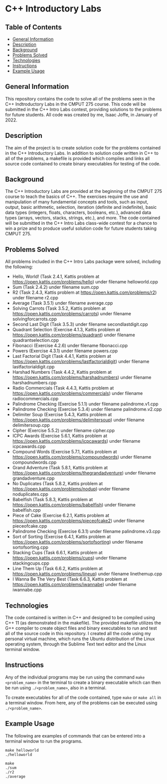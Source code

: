 # C++ Introductory Labs

## Table of Contents
* [General Information](#general-information)
* [Description](#description)
* [Background](#background)
* [Problems Solved](#problems-solved)
* [Technologies](#technologies)
* [Instructions](#instructions)
* [Example Usage](#example-usage)

## General Information
This repository contains the code to solve all of the problems seen in the C++ Indtroductory Labs in the CMPUT 275 course. This code will be submitted in the C++ Intro Labs contest, providing solutions to the problems for future students. All code was created by me, Isaac Joffe, in January of 2022.

## Description
The aim of the project is to create solution code for the problems contained in the C++ Introductory Labs. In addition to solution code written in C++ to all of the problems, a makefile is provided which compiles and links all source code contained to create binary executables for testing of the code.

## Background
The C++ Introductory Labs are provided at the beginning of the CMPUT 275 course to teach the basics of C++. The exercises require the use and manipulation of many fundamental concepts and tools, such as input, output, basic arithmetic, selection, iteration (definite and indefinite), basic data types (integers, floats, characters, booleans, etc.), advanced data types (arrays, vectors, stacks, strings, etc.), and more. The code contained will be submitted in the C++ Intro Labs class-wide contest for a chance to win a prize and to produce useful solution code for future students taking CMPUT 275.

## Problems Solved
All problems included in the C++ Intro Labs package were solved, including the following:
* Hello, World! (Task 2.4.1, Kattis problem at https://open.kattis.com/problems/hello) under filename helloworld.cpp
* Sum (Task 2.4.2) under filename sum.cpp
* R2 (Task 2.4.3, Kattis problem at https://open.kattis.com/problems/r2) under filename r2.cpp
* Average (Task 3.5.1) under filename average.cpp
* Solving Carrots (Task 3.5.2, Kattis problem at https://open.kattis.com/problems/carrots) under filename solvingforcarrots.cpp
* Second Last Digit (Task 3.5.3) under filename secondlastdigit.cpp
* Quadrant Selection (Exercise 4.1.3, Kattis problem at https://open.kattis.com/problems/quadrant) under filename quadrantselection.cpp
* Fibonacci (Exercise 4.2.6) under filename fibonacci.cpp
* Powers (Exercise 4.3.1) under filename powers.cpp
* Last Factorial Digit (Task 4.4.1, Kattis problem at https://open.kattis.com/problems/lastfactorialdigit) under filename lastfactorialdigit.cpp
* Harshad Numbers (Task 4.4.2, Kattis problem at https://open.kattis.com/problems/harshadnumbers) under filename harshadnumbers.cpp
* Radio Commercials (Task 4.4.3, Kattis problem at https://open.kattis.com/problems/commercials) under filename radiocommercials.cpp
* Palindrome Checking (Exercise 5.1.1) under filename palindrome.v1.cpp
* Palindrome Checking (Exercise 5.3.4) under filename palindrome.v2.cpp
* Delimiter Soup (Exercise 5.4.3, Kattis problem at https://open.kattis.com/problems/delimitersoup) under filename delimitersoup.cpp
* Cipher (Exercise 5.5.2) under filename cipher.cpp
* ICPC Awards (Exercise 5.6.1, Kattis problem at https://open.kattis.com/problems/icpcawards) under filename icpcawards.cpp
* Compound Words (Exercise 5.7.1, Kattis problem at https://open.kattis.com/problems/compoundwords) under filename compoundwords.cpp
* Grand Adventure (Task 5.8.1, Kattis problem at https://open.kattis.com/problems/thegrandadventure) under filename grandadventure.cpp
* No Duplicates (Task 5.8.2, Kattis problem at https://open.kattis.com/problems/nodup) under filename noduplicates.cpp
* Babelfish (Task 5.8.3, Kattis problem at https://open.kattis.com/problems/babelfish) under filename babelfish.cpp
* Piece of Cake (Exercise 6.2.1, Kattis problem at https://open.kattis.com/problems/pieceofcake2) under filename pieceofcake.cpp
* Palindrome Checking (Exercise 6.3.1) under filename palindrome.v3.cpp
* Sort of Sorting (Exercise 6.4.1, Kattis problem at https://open.kattis.com/problems/sortofsorting) under filename sortofsorting.cpp
* Stacking Cups (Task 6.6.1, Kattis problem at https://open.kattis.com/problems/cups) under filename stackingcups.cpp
* Line Them Up (Task 6.6.2, Kattis problem at https://open.kattis.com/problems/lineup) under filename linethemup.cpp
* I Wanna Be The Very Best (Task 6.6.3, Kattis problem at https://open.kattis.com/problems/iwannabe) under filename iwannabe.cpp

## Technologies
The code contained is written in C++ and designed to be compiled using C++ 11 (as demonstrated in the makefile). The provided makefile utilizes the G++ compiler to create object files and binary executables to run and test all of the source code in this repository. I created all the code using my personal virtual machine, which runs the Ubuntu distribution of the Linux operating system, through the Sublime Text text editor and the Linux terminal window.

## Instructions
Any of the individual programs may be run using the command `make <problem_name>` in the terminal to create a binary executable which can then be run using `./<problem_name>`, also in a terminal.

To create executables for all of the code contained, type `make` or `make all` in a terminal window. From here, any of the problems can be executed using `./<problem_name>`.

## Example Usage
The following are examples of commands that can be entered into a terminal window to run the programs.
```
make helloworld
./helloworld
```
```
make
./sum
./r2
./average
```
